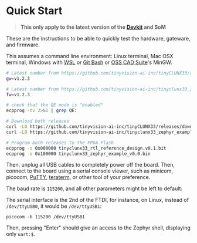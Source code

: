 # Quick Start

> **This only apply to the latest version of the [Devkit](carrier_devkit.md) and SoM**

These are the instructions to be able to quickly test the
hardware, gateware, and firmware.

This assumes a command line environment:
Linux terminal, Mac OSX terminal, Windows with
[WSL](https://learn.microsoft.com/en-us/windows/wsl/install) or
[Git Bash](https://git-scm.com/download/win) or
[OSS CAD Suite](https://github.com/YosysHQ/oss-cad-suite-build)'s MinGW.

```bash
# Latest number from https://github.com/tinyvision-ai-inc/tinyCLUNX33/releases
gw=v1.2.3

# Latest number from https://github.com/tinyvision-ai-inc/tinyclunx33_zephyr_example/releases
fw=v1.2.3

# check that the QE mode is "enabled"
ecpprog -tv 2>&1 | grep QE:

# Download both releases
curl -LO https://github.com/tinyvision-ai-inc/tinyCLUNX33/releases/download/$gw/tinyclunx33_rtl_reference_design.$gw.bit
curl -LO https://github.com/tinyvision-ai-inc/tinyclunx33_zephyr_example/releases/download/v0.0/tinyclunx33_zephyr_example_v0.0.bin

# Program both releases to the FPGA Flash
ecpprog -o 0x000000 tinyclunx33_rtl_reference_design.v0.1.bit
ecpprog -o 0x100000 tinyclunx33_zephyr_example_v0.0.bin
```

Then, unplug all USB cables to completely power off the board.
Then, connect to the board using a serial console viewer, such as minicom, picocom,
[PuTTY](https://www.chiark.greenend.org.uk/~sgtatham/putty/latest.html),
[teraterm](https://sourceforge.net/projects/tera-term/),
or other tool of your preference.

The baud rate is `115200`, and all other parameters might be left to default:

The serial interface is the 2nd of the FTDI, for instance, on Linux, instead of `/dev/ttyUSB0`, it would be `/dev/ttyUSB1`:

```
picocom -b 115200 /dev/ttyUSB1
```

Then, pressing "Enter" should give an access to the Zephyr shell, displaying only `uart:$`.
